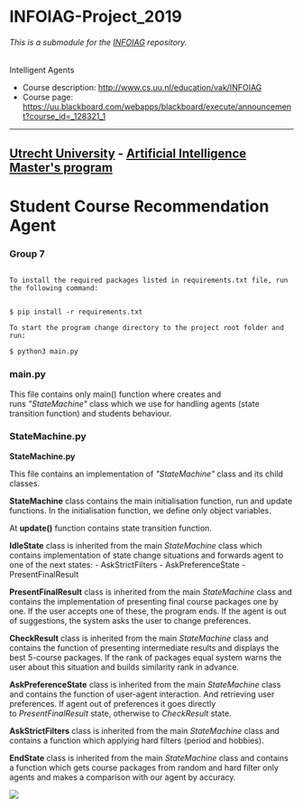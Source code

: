 # INFOIAG-Project_2019
###### *This is a submodule for the [INFOIAG](https://github.com/ottomattas/INFOIAG) repository.*

Intelligent Agents

* Course description: http://www.cs.uu.nl/education/vak/INFOIAG
* Course page: https://uu.blackboard.com/webapps/blackboard/execute/announcement?course_id=_128321_1

---
[Utrecht University](https://www.uu.nl/en) - [Artificial Intelligence Master's program](https://www.uu.nl/masters/en/artificial-intelligence)
---

Student Course Recommendation Agent
===================================

### Group 7

~~~~~~~~~~~~~~~~~~~~~~~~~~~~~~~~~~~~~~~~~~~~~~~~~~~~~~~~~~~~~~~~~~~~~~~~~~~~~~~~

~~~~~~~~~~~~~~~~~~~~~~~~~~~~~~~~~~~~~~~~~~~~~~~~~~~~~~~~~~~~~~~~~~~~~~~~~~~~~~~~

~~~~~~~~~~~~~~~~~~~~~~~~~~~~~~~~~~~~~~~~~~~~~~~~~~~~~~~~~~~~~~~~~~~~~~~~~~~~~~~~
To install the required packages listed in requirements.txt file, run the following command:
~~~~~~~~~~~~~~~~~~~~~~~~~~~~~~~~~~~~~~~~~~~~~~~~~~~~~~~~~~~~~~~~~~~~~~~~~~~~~~~~

~~~~~~~~~~~~~~~~~~~~~~~~~~~~~~~~~~~~~~~~~~~~~~~~~~~~~~~~~~~~~~~~~~~~~~~~~~~~~~~~

~~~~~~~~~~~~~~~~~~~~~~~~~~~~~~~~~~~~~~~~~~~~~~~~~~~~~~~~~~~~~~~~~~~~~~~~~~~~~~~~

~~~~~~~~~~~~~~~~~~~~~~~~~~~~~~~~~~~~~~~~~~~~~~~~~~~~~~~~~~~~~~~~~~~~~~~~~~~~~~~~
$ pip install -r requirements.txt
~~~~~~~~~~~~~~~~~~~~~~~~~~~~~~~~~~~~~~~~~~~~~~~~~~~~~~~~~~~~~~~~~~~~~~~~~~~~~~~~

~~~~~~~~~~~~~~~~~~~~~~~~~~~~~~~~~~~~~~~~~~~~~~~~~~~~~~~~~~~~~~~~~~~~~~~~~~~~~~~~
To start the program change directory to the project root folder and run:
~~~~~~~~~~~~~~~~~~~~~~~~~~~~~~~~~~~~~~~~~~~~~~~~~~~~~~~~~~~~~~~~~~~~~~~~~~~~~~~~

~~~~~~~~~~~~~~~~~~~~~~~~~~~~~~~~~~~~~~~~~~~~~~~~~~~~~~~~~~~~~~~~~~~~~~~~~~~~~~~~
$ python3 main.py
~~~~~~~~~~~~~~~~~~~~~~~~~~~~~~~~~~~~~~~~~~~~~~~~~~~~~~~~~~~~~~~~~~~~~~~~~~~~~~~~

### main.py

This file contains only main() function where creates and
runs *"StateMachine"* class which we use for handling agents (state transition
function) and students behaviour.

### StateMachine.py

**StateMachine.py**

This file contains an implementation of *"StateMachine"* class and its child
classes.

**StateMachine** class contains the main initialisation function, run and update
functions. In the initialisation function, we define only object variables.

At **update()** function contains state transition function.

**IdleState** class is inherited from the main *StateMachine* class which
contains implementation of state change situations and forwards agent to one of
the next states: - AskStrictFilters - AskPreferenceState - PresentFinalResult

**PresentFinalResult** class is inherited from the main *StateMachine* class and
contains the implementation of presenting final course packages one by one. If
the user accepts one of these, the program ends. If the agent is out of
suggestions, the system asks the user to change preferences.

**CheckResult** class is inherited from the main *StateMachine* class and
contains the function of presenting intermediate results and displays the best
5-course packages. If the rank of packages equal system warns the user about
this situation and builds similarity rank in advance.

**AskPreferenceState** class is inherited from the main *StateMachine* class and
contains the function of user-agent interaction. And retrieving user
preferences. If agent out of preferences it goes directly
to *PresentFinalResult* state, otherwise to *CheckResult* state.

**AskStrictFilters** class is inherited from the main *StateMachine* class and
contains a function which applying hard filters (period and hobbies).

**EndState** class is inherited from the main *StateMachine* class and contains
a function which gets course packages from random and hard filter only agents
and makes a comparison with our agent by accuracy.

![](media/ad5a24e12b07faf421e3603e5bc7793d.jpg)
